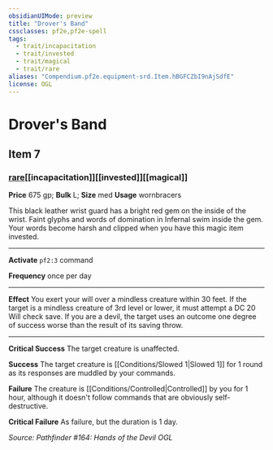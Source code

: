 ```yaml
---
obsidianUIMode: preview
title: "Drover's Band"
cssclasses: pf2e,pf2e-spell
tags:
  - trait/incapacitation
  - trait/invested
  - trait/magical
  - trait/rare
aliases: "Compendium.pf2e.equipment-srd.Item.hBGFCZbI9nAjSdfE"
license: OGL
---
```

# Drover's Band
## Item 7
### [rare](rare "Rare Rarity Trait")[[incapacitation]][[invested]][[magical]]


**Price** 675 gp; 
**Bulk** L; **Size** med
**Usage** wornbracers

This black leather wrist guard has a bright red gem on the inside of the wrist. Faint glyphs and words of domination in Infernal swim inside the gem. Your words become harsh and clipped when you have this magic item invested.

* * *

**Activate** `pf2:3` command

**Frequency** once per day

* * *

**Effect** You exert your will over a mindless creature within 30 feet. If the target is a mindless creature of 3rd level or lower, it must attempt a DC 20 Will check save. If you are a devil, the target uses an outcome one degree of success worse than the result of its saving throw.

* * *

**Critical Success** The target creature is unaffected.

**Success** The target creature is [[Conditions/Slowed 1|Slowed 1]] for 1 round as its responses are muddled by your commands.

**Failure** The creature is [[Conditions/Controlled|Controlled]] by you for 1 hour, although it doesn't follow commands that are obviously self-destructive.

**Critical Failure** As failure, but the duration is 1 day.

*Source: Pathfinder #164: Hands of the Devil*
*OGL*